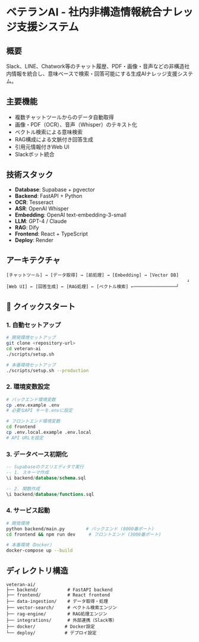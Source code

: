 # ベテランAI - 社内非構造情報統合ナレッジ支援システム

## 概要
Slack、LINE、Chatwork等のチャット履歴、PDF・画像・音声などの非構造社内情報を統合し、意味ベースで検索・回答可能にする生成AIナレッジ支援システム。

## 主要機能
- 複数チャットツールからのデータ自動取得
- 画像・PDF（OCR）、音声（Whisper）のテキスト化
- ベクトル検索による意味検索
- RAG構成による文脈付き回答生成
- 引用元情報付きWeb UI
- Slackボット統合

## 技術スタック
- **Database**: Supabase + pgvector
- **Backend**: FastAPI + Python
- **OCR**: Tesseract
- **ASR**: OpenAI Whisper
- **Embedding**: OpenAI text-embedding-3-small
- **LLM**: GPT-4 / Claude
- **RAG**: Dify
- **Frontend**: React + TypeScript
- **Deploy**: Render

## アーキテクチャ
```
[チャットツール] → [データ取得] → [前処理] → [Embedding] → [Vector DB]
                                                                    ↓
[Web UI] ← [回答生成] ← [RAG処理] ← [ベクトル検索] ←────────────────┘
```

## 🚀 クイックスタート

### 1. 自動セットアップ
```bash
# 開発環境セットアップ
git clone <repository-url>
cd veteran-ai
./scripts/setup.sh

# 本番環境セットアップ
./scripts/setup.sh --production
```

### 2. 環境変数設定
```bash
# バックエンド環境変数
cp .env.example .env
# 必要なAPI キーを.envに設定

# フロントエンド環境変数  
cd frontend
cp .env.local.example .env.local
# API URLを設定
```

### 3. データベース初期化
```sql
-- Supabaseのクエリエディタで実行
-- 1. スキーマ作成
\i backend/database/schema.sql

-- 2. 関数作成  
\i backend/database/functions.sql
```

### 4. サービス起動
```bash
# 開発環境
python backend/main.py        # バックエンド (8000番ポート)
cd frontend && npm run dev     # フロントエンド (3000番ポート)

# 本番環境（Docker）
docker-compose up --build
```

## ディレクトリ構造
```
veteran-ai/
├── backend/           # FastAPI backend
├── frontend/          # React frontend  
├── data-ingestion/    # データ取得・処理
├── vector-search/     # ベクトル検索エンジン
├── rag-engine/        # RAG処理エンジン
├── integrations/      # 外部連携（Slack等）
├── docker/           # Docker設定
└── deploy/           # デプロイ設定
```